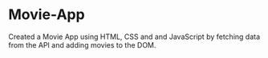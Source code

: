 # Movie-App
Created a Movie App using HTML, CSS and and JavaScript by fetching data from the API and adding movies to the DOM.
